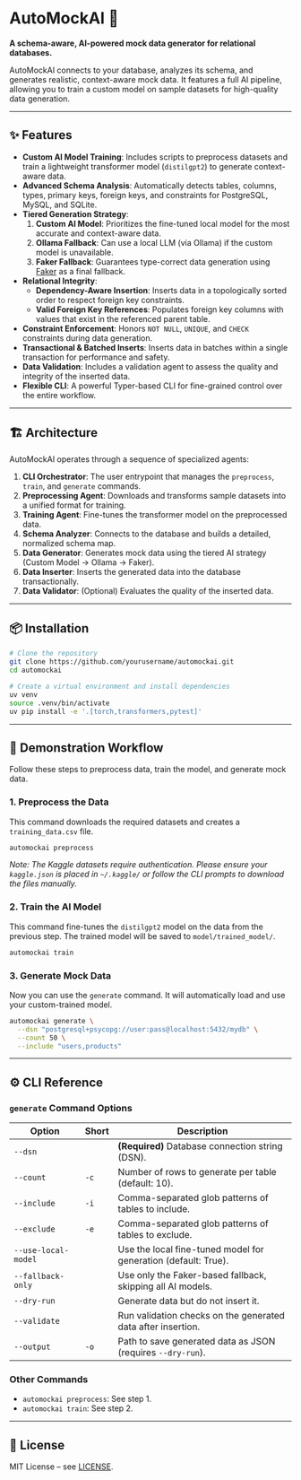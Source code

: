 # AutoMockAI 🚀

**A schema-aware, AI-powered mock data generator for relational databases.**

AutoMockAI connects to your database, analyzes its schema, and generates realistic, context-aware mock data. It features a full AI pipeline, allowing you to train a custom model on sample datasets for high-quality data generation.

---

## ✨ Features

-   **Custom AI Model Training**: Includes scripts to preprocess datasets and train a lightweight transformer model (`distilgpt2`) to generate context-aware data.
-   **Advanced Schema Analysis**: Automatically detects tables, columns, types, primary keys, foreign keys, and constraints for PostgreSQL, MySQL, and SQLite.
-   **Tiered Generation Strategy**:
    1.  **Custom AI Model**: Prioritizes the fine-tuned local model for the most accurate and context-aware data.
    2.  **Ollama Fallback**: Can use a local LLM (via Ollama) if the custom model is unavailable.
    3.  **Faker Fallback**: Guarantees type-correct data generation using [Faker](https://faker.readthedocs.io/) as a final fallback.
-   **Relational Integrity**:
    -   **Dependency-Aware Insertion**: Inserts data in a topologically sorted order to respect foreign key constraints.
    -   **Valid Foreign Key References**: Populates foreign key columns with values that exist in the referenced parent table.
-   **Constraint Enforcement**: Honors `NOT NULL`, `UNIQUE`, and `CHECK` constraints during data generation.
-   **Transactional & Batched Inserts**: Inserts data in batches within a single transaction for performance and safety.
-   **Data Validation**: Includes a validation agent to assess the quality and integrity of the inserted data.
-   **Flexible CLI**: A powerful Typer-based CLI for fine-grained control over the entire workflow.

---

## 🏗️ Architecture

AutoMockAI operates through a sequence of specialized agents:

1.  **CLI Orchestrator**: The user entrypoint that manages the `preprocess`, `train`, and `generate` commands.
2.  **Preprocessing Agent**: Downloads and transforms sample datasets into a unified format for training.
3.  **Training Agent**: Fine-tunes the transformer model on the preprocessed data.
4.  **Schema Analyzer**: Connects to the database and builds a detailed, normalized schema map.
5.  **Data Generator**: Generates mock data using the tiered AI strategy (Custom Model → Ollama → Faker).
6.  **Data Inserter**: Inserts the generated data into the database transactionally.
7.  **Data Validator**: (Optional) Evaluates the quality of the inserted data.

---

## 📦 Installation

```bash
# Clone the repository
git clone https://github.com/yourusername/automockai.git
cd automockai

# Create a virtual environment and install dependencies
uv venv
source .venv/bin/activate
uv pip install -e '.[torch,transformers,pytest]'
```

---

## 🔧 Demonstration Workflow

Follow these steps to preprocess data, train the model, and generate mock data.

### 1. Preprocess the Data

This command downloads the required datasets and creates a `training_data.csv` file.

```bash
automockai preprocess
```

*Note: The Kaggle datasets require authentication. Please ensure your `kaggle.json` is placed in `~/.kaggle/` or follow the CLI prompts to download the files manually.*

### 2. Train the AI Model

This command fine-tunes the `distilgpt2` model on the data from the previous step. The trained model will be saved to `model/trained_model/`.

```bash
automockai train
```

### 3. Generate Mock Data

Now you can use the `generate` command. It will automatically load and use your custom-trained model.

```bash
automockai generate \
  --dsn "postgresql+psycopg://user:pass@localhost:5432/mydb" \
  --count 50 \
  --include "users,products"
```

---

## ⚙️ CLI Reference

### `generate` Command Options

| Option                | Short | Description                                                              |
| --------------------- | ----- | ------------------------------------------------------------------------ |
| `--dsn`               |       | **(Required)** Database connection string (DSN).                         |
| `--count`             | `-c`  | Number of rows to generate per table (default: 10).                      |
| `--include`           | `-i`  | Comma-separated glob patterns of tables to include.                      |
| `--exclude`           | `-e`  | Comma-separated glob patterns of tables to exclude.                      |
| `--use-local-model`   |       | Use the local fine-tuned model for generation (default: True).           |
| `--fallback-only`     |       | Use only the Faker-based fallback, skipping all AI models.               |
| `--dry-run`           |       | Generate data but do not insert it.                                      |
| `--validate`          |       | Run validation checks on the generated data after insertion.             |
| `--output`            | `-o`  | Path to save generated data as JSON (requires `--dry-run`).            |

### Other Commands

-   `automockai preprocess`: See step 1.
-   `automockai train`: See step 2.

---

## 📜 License

MIT License – see [LICENSE](./LICENSE).